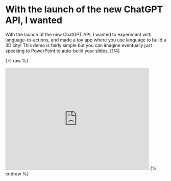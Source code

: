 # With the launch of the new  ChatGPT API, I wanted  
 With the launch of the new  ChatGPT API, I wanted to experiment with language-to-actions, and made a toy app where you use language to build a 3D city! This demo is fairly simple but you can imagine eventually just speaking to PowerPoint to auto-build your slides. [1/4] 
 
 {% raw %} 
 <iframe src="https://video.twimg.com/ext_tw_video/1631206646230966273/pu/vid/1280x720/ZKYQIXKRsXoBGne4.mp4?tag=12" scrolling="no" border="0" frameborder="no" framespacing="0" allowfullscreen="true" height=320 width=450></iframe> 
 {% endraw %}